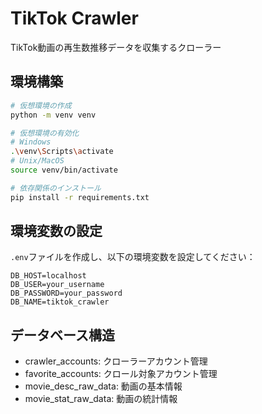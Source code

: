 # TikTok Crawler

TikTok動画の再生数推移データを収集するクローラー

## 環境構築

```bash
# 仮想環境の作成
python -m venv venv

# 仮想環境の有効化
# Windows
.\venv\Scripts\activate
# Unix/MacOS
source venv/bin/activate

# 依存関係のインストール
pip install -r requirements.txt
```

## 環境変数の設定

`.env`ファイルを作成し、以下の環境変数を設定してください：

```
DB_HOST=localhost
DB_USER=your_username
DB_PASSWORD=your_password
DB_NAME=tiktok_crawler
```

## データベース構造

- crawler_accounts: クローラーアカウント管理
- favorite_accounts: クロール対象アカウント管理
- movie_desc_raw_data: 動画の基本情報
- movie_stat_raw_data: 動画の統計情報
